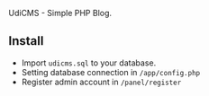 UdiCMS - Simple PHP Blog.

## Install

* Import `udicms.sql` to your database.
* Setting database connection in `/app/config.php`
* Register admin account in `/panel/register`